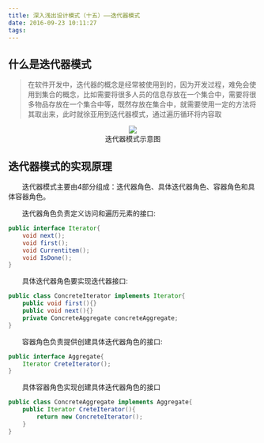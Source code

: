 ```yaml
---
title: 深入浅出设计模式（十五）——迭代器模式
date: 2016-09-23 10:11:27
tags:
---
```


## 什么是迭代器模式

>在软件开发中，迭代器的概念是经常被使用到的，因为开发过程，难免会使用到集合的概念，比如需要将很多人员的信息存放在一个集合中，需要将很多物品存放在一个集合中等，既然存放在集合中，就需要使用一定的方法将其取出来，此时就徐亚用到迭代器模式，通过遍历循环将内容取

<div align="center">
<img src="http://oc4wmeyj8.bkt.clouddn.com/%E8%BF%AD%E4%BB%A3%E5%99%A8%E6%A8%A1%E5%BC%8F%E7%A4%BA%E6%84%8F%E5%9B%BE.png"/>
<div>迭代器模式示意图</div>
</div>

## 迭代器模式的实现原理

　　迭代器模式主要由4部分组成：迭代器角色、具体迭代器角色、容器角色和具体容器角色。

　　迭代器角色负责定义访问和遍历元素的接口:

``` java
public interface Iterator{
	void next();
	void first();
	void Currentitem();
	void IsDone();
}
```
　　具体迭代器角色要实现迭代器接口:

``` java
public class ConcreteIterator implements Iterator{
	public void first(){}
	public void next(){}
	private ConcreteAggregate concreteAggregate;
}
```

　　容器角色负责提供创建具体迭代器角色的接口:

``` java
public interface Aggregate{
	Iterator CreteIterator();
}
```

　　具体容器角色实现创建具体迭代器角色的接口

``` java
public class ConcreteAggregate implements Aggregate{
	public Iterator CreteIterator(){
		return new ConcreteIterator();
	}
}
```